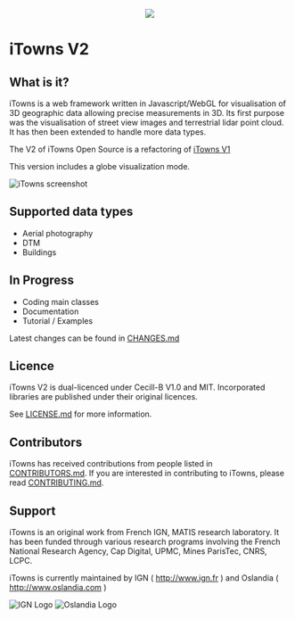 
<p align="center">
<img src="http://www.itowns.fr/images/logo-itowns2XS.png" />
</p>

# iTowns V2

## What is it?

iTowns is a web framework written in Javascript/WebGL for visualisation of 3D geographic data allowing precise measurements in 3D.
Its first purpose was the visualisation of street view images and terrestrial lidar point cloud. It has then been extended to handle more data types.

The V2 of iTowns Open Source is a refactoring of [iTowns V1](https://github.com/iTowns/itowns)

This version includes a globe visualization mode.

![iTowns screenshot](http://www.itowns.fr/videos/screenshotGIT.jpg)

## Supported data types

- Aerial photography 
- DTM
- Buildings

## In Progress

- Coding main classes
- Documentation
- Tutorial / Examples

Latest changes can be found in [CHANGES.md](CHANGES.md)

## Licence

iTowns V2 is dual-licenced under Cecill-B V1.0 and MIT.
Incorporated libraries are published under their original licences.

See [LICENSE.md](LICENSE.md) for more information.

## Contributors

iTowns has received contributions from people listed in [CONTRIBUTORS.md](CONTRIBUTORS.md).
If you are interested in contributing to iTowns, please read [CONTRIBUTING.md](CONTRIBUTING.md).

## Support

iTowns is an original work from French IGN, MATIS research laboratory.
It has been funded through various research programs involving the French National Research Agency, Cap Digital, UPMC, Mines ParisTec, CNRS, LCPC.

iTowns is currently maintained by IGN ( http://www.ign.fr ) and Oslandia ( http://www.oslandia.com )

![IGN Logo](https://raw.githubusercontent.com/iTowns/itowns/master/images/IGN_logo_2012.png)
![Oslandia Logo](https://raw.githubusercontent.com/iTowns/itowns/master/images/Oslandia_logo.png)
